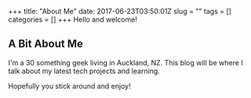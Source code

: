 +++
title: "About Me"
date: 2017-06-23T03:50:01Z
slug = ""
tags = []
categories = []
+++
Hello and welcome!

## A Bit About Me

I'm a 30 something geek living in Auckland, NZ. This blog will be where I talk about my latest tech projects and learning. 

Hopefully you stick around and enjoy!
